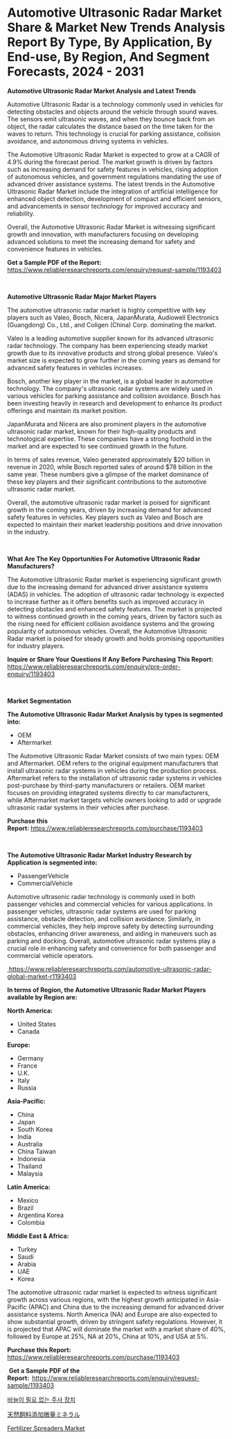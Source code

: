 <p><h1>Automotive Ultrasonic Radar Market Share & Market New Trends Analysis Report By Type, By Application, By End-use, By Region, And Segment Forecasts, 2024 - 2031</h1></p><p><strong>Automotive Ultrasonic Radar Market Analysis and Latest Trends</strong></p>
<p><p>Automotive Ultrasonic Radar is a technology commonly used in vehicles for detecting obstacles and objects around the vehicle through sound waves. The sensors emit ultrasonic waves, and when they bounce back from an object, the radar calculates the distance based on the time taken for the waves to return. This technology is crucial for parking assistance, collision avoidance, and autonomous driving systems in vehicles.</p><p>The Automotive Ultrasonic Radar Market is expected to grow at a CAGR of 4.9% during the forecast period. The market growth is driven by factors such as increasing demand for safety features in vehicles, rising adoption of autonomous vehicles, and government regulations mandating the use of advanced driver assistance systems. The latest trends in the Automotive Ultrasonic Radar Market include the integration of artificial intelligence for enhanced object detection, development of compact and efficient sensors, and advancements in sensor technology for improved accuracy and reliability.</p><p>Overall, the Automotive Ultrasonic Radar Market is witnessing significant growth and innovation, with manufacturers focusing on developing advanced solutions to meet the increasing demand for safety and convenience features in vehicles.</p></p>
<p><strong>Get a Sample PDF of the Report:&nbsp;</strong> <a href="https://www.reliableresearchreports.com/enquiry/request-sample/1193403">https://www.reliableresearchreports.com/enquiry/request-sample/1193403</a></p>
<p>&nbsp;</p>
<p><strong>Automotive Ultrasonic Radar Major Market Players</strong></p>
<p><p>The automotive ultrasonic radar market is highly competitive with key players such as Valeo, Bosch, Nicera, JapanMurata, Audiowell Electronics (Guangdong) Co., Ltd., and Coligen (China) Corp. dominating the market.</p><p>Valeo is a leading automotive supplier known for its advanced ultrasonic radar technology. The company has been experiencing steady market growth due to its innovative products and strong global presence. Valeo's market size is expected to grow further in the coming years as demand for advanced safety features in vehicles increases.</p><p>Bosch, another key player in the market, is a global leader in automotive technology. The company's ultrasonic radar systems are widely used in various vehicles for parking assistance and collision avoidance. Bosch has been investing heavily in research and development to enhance its product offerings and maintain its market position.</p><p>JapanMurata and Nicera are also prominent players in the automotive ultrasonic radar market, known for their high-quality products and technological expertise. These companies have a strong foothold in the market and are expected to see continued growth in the future.</p><p>In terms of sales revenue, Valeo generated approximately $20 billion in revenue in 2020, while Bosch reported sales of around $78 billion in the same year. These numbers give a glimpse of the market dominance of these key players and their significant contributions to the automotive ultrasonic radar market.</p><p>Overall, the automotive ultrasonic radar market is poised for significant growth in the coming years, driven by increasing demand for advanced safety features in vehicles. Key players such as Valeo and Bosch are expected to maintain their market leadership positions and drive innovation in the industry.</p></p>
<p>&nbsp;</p>
<p><strong>What Are The Key Opportunities For Automotive Ultrasonic Radar Manufacturers?</strong></p>
<p><p>The Automotive Ultrasonic Radar market is experiencing significant growth due to the increasing demand for advanced driver assistance systems (ADAS) in vehicles. The adoption of ultrasonic radar technology is expected to increase further as it offers benefits such as improved accuracy in detecting obstacles and enhanced safety features. The market is projected to witness continued growth in the coming years, driven by factors such as the rising need for efficient collision avoidance systems and the growing popularity of autonomous vehicles. Overall, the Automotive Ultrasonic Radar market is poised for steady growth and holds promising opportunities for industry players.</p></p>
<p><strong>Inquire or Share Your Questions If Any Before Purchasing This Report:</strong> <a href="https://www.reliableresearchreports.com/enquiry/pre-order-enquiry/1193403">https://www.reliableresearchreports.com/enquiry/pre-order-enquiry/1193403</a></p>
<p>&nbsp;</p>
<p><strong>Market Segmentation</strong></p>
<p><strong>The Automotive Ultrasonic Radar Market Analysis by types is segmented into:</strong></p>
<p><ul><li>OEM</li><li>Aftermarket</li></ul></p>
<p><p>The Automotive Ultrasonic Radar Market consists of two main types: OEM and Aftermarket. OEM refers to the original equipment manufacturers that install ultrasonic radar systems in vehicles during the production process. Aftermarket refers to the installation of ultrasonic radar systems in vehicles post-purchase by third-party manufacturers or retailers. OEM market focuses on providing integrated systems directly to car manufacturers, while Aftermarket market targets vehicle owners looking to add or upgrade ultrasonic radar systems in their vehicles after purchase.</p></p>
<p><strong>Purchase this Report:&nbsp;</strong><a href="https://www.reliableresearchreports.com/purchase/1193403">https://www.reliableresearchreports.com/purchase/1193403</a></p>
<p>&nbsp;</p>
<p><strong>The Automotive Ultrasonic Radar Market Industry Research by Application is segmented into:</strong></p>
<p><ul><li>PassengerVehicle</li><li>CommercialVehicle</li></ul></p>
<p><p>Automotive ultrasonic radar technology is commonly used in both passenger vehicles and commercial vehicles for various applications. In passenger vehicles, ultrasonic radar systems are used for parking assistance, obstacle detection, and collision avoidance. Similarly, in commercial vehicles, they help improve safety by detecting surrounding obstacles, enhancing driver awareness, and aiding in maneuvers such as parking and docking. Overall, automotive ultrasonic radar systems play a crucial role in enhancing safety and convenience for both passenger and commercial vehicle operators.</p></p>
<p><a href="https://www.reliableresearchreports.com/automotive-ultrasonic-radar-global-market-r1193403">&nbsp;https://www.reliableresearchreports.com/automotive-ultrasonic-radar-global-market-r1193403</a></p>
<p><strong>In terms of Region, the Automotive Ultrasonic Radar Market Players available by Region are:</strong></p>
<p>
    <p> <strong> North America: </strong>
        <ul>
            <li>United States</li>
            <li>Canada</li>
        </ul>
        </p> 
    <p> <strong> Europe: </strong>
        <ul>
            <li>Germany</li>
            <li>France</li>
            <li>U.K.</li>
            <li>Italy</li>
            <li>Russia</li>
        </ul>
        </p> 
    <p> <strong> Asia-Pacific: </strong>
        <ul>
            <li>China</li>
            <li>Japan</li>
            <li>South Korea</li>
            <li>India</li>
            <li>Australia</li>
            <li>China Taiwan</li>
            <li>Indonesia</li>
            <li>Thailand</li>
            <li>Malaysia</li>
        </ul>
        </p> 
    <p> <strong> Latin America: </strong>
        <ul>
            <li>Mexico</li>
            <li>Brazil</li>
            <li>Argentina Korea</li>
            <li>Colombia</li>
        </ul>
        </p> 
    <p> <strong> Middle East & Africa: </strong>
        <ul>
            <li>Turkey</li>
            <li>Saudi</li>
            <li>Arabia</li>
            <li>UAE</li>
            <li>Korea</li>
        </ul>
    </p>
    </p>
<p><p>The automotive ultrasonic radar market is expected to witness significant growth across various regions, with the highest growth anticipated in Asia-Pacific (APAC) and China due to the increasing demand for advanced driver assistance systems. North America (NA) and Europe are also expected to show substantial growth, driven by stringent safety regulations. However, it is projected that APAC will dominate the market with a market share of 40%, followed by Europe at 25%, NA at 20%, China at 10%, and USA at 5%.</p></p>
<p><strong>Purchase this Report: </strong><a href="https://www.reliableresearchreports.com/purchase/1193403">https://www.reliableresearchreports.com/purchase/1193403</a></p>
<p>&nbsp;<strong>Get a Sample PDF of the Report:&nbsp;&nbsp;</strong><a href="https://www.reliableresearchreports.com/enquiry/request-sample/1193403">https://www.reliableresearchreports.com/enquiry/request-sample/1193403</a></p>
<p><strong></strong></p>
<p><p><a href="https://github.com/camron674/Market-Research-Report-List-1/blob/main/347803484421.md">바늘이 필요 없는 주사 장치</a></p><p><a href="https://github.com/mathieurico66/Market-Research-Report-List-1/blob/main/313351491159.md">天然飼料添加微量ミネラル</a></p><p><a href="https://view.publitas.com/reportprime-1/fertilizer-spreaders-market-share-evolution-and-market-growth-trends-2024-2031/">Fertilizer Spreaders Market</a></p></p>